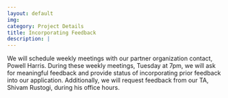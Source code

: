 ```yaml
---
layout: default
img: 
category: Project Details
title: Incorporating Feedback
description: |
---
```

We will schedule weekly meetings with our partner organization contact, Powell Harris. During these weekly meetings, Tuesday at 7pm, we will ask for meaningful feedback and provide status of incorporating prior feedback into our application. Additionally, we will request feedback from our TA, Shivam Rustogi, during his office hours.